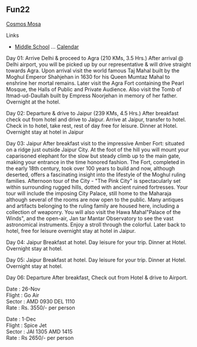 ## Fun22

[Cosmos Mosa](http://events.gotsport.com/events/schedule.aspx?eventid=61350&FieldID=0&applicationID=4205574&action=Go)<br>


Links
 * [Middle School](http://csmsathletics.org) ... [Calendar](http://csmsathletics.org/main/calendar)

Day 01: Arrive Delhi & proceed to Agra (210 KMs, 3.5 Hrs.)
After arrival @ Delhi airport, you will be picked up by our representative & will drive straight towards Agra. Upon arrival visit the world famous Taj Mahal built by the Moghul Emperor Shahjehan in 1630 for his Queen Mumtaz Mahal to enshrine her mortal remains. Later visit the Agra Fort containing the Pearl Mosque, the Halls of Public and Private Audience. Also visit the Tomb of Itmad-ud-Daullah built by Empress Noorjehan in memory of her father. Overnight at the hotel.
 
Day 02: Departure & drive to Jaipur (239 KMs, 4.5 Hrs.)
After breakfast check out from hotel and drive to Jaipur. Arrive at Jaipur, transfer to hotel. Check in to hotel, take rest, rest of day free for leisure. Dinner at Hotel. Overnight stay at hotel in Jaipur
 
Day 03: Jaipur
After breakfast visit to the impressive Amber Fort:  situated on a ridge just outside Jaipur City. At the foot of the hill you will mount your caparisoned elephant for the slow but steady climb up to the main gate, making your entrance in the time honored fashion. The Fort, completed in the early 18th century, took over 100 years to build and now, although deserted, offers a fascinating insight into the lifestyle of the Moghul ruling families. 
Afternoon tour of the City - "The Pink City" is spectacularly set within surrounding rugged hills, dotted with ancient ruined fortresses. Your tour will include the imposing City Palace, still home to the Maharaja although several of the rooms are now open to the public. Many antiques and artifacts belonging to the ruling family are housed here, including a collection of weaponry. You will also visit the Hawa Mahal"Palace of the Winds", and the open-air, Jan tar Mantar Observatory to see the vast astronomical instruments. Enjoy a stroll through the colorful.
Later back to hotel, free for leisure overnight stay at hotel in Jaipur.
 
Day 04: Jaipur
Breakfast at hotel. Day leisure for your trip. Dinner at Hotel. Overnight stay at hotel.
 
Day 05: Jaipur
Breakfast at hotel. Day leisure for your trip. Dinner at Hotel. Overnight stay at hotel.
 
Day 06: Departure
After breakfast, Check out from Hotel & drive to Airport.

Date    :           26-Nov		
Flight   :           Go Air		
Sector  :           AMD 0930       DEL 1110		
Rate     :           Rs. 3550/- per person		
		
		
Date    :           1-Dec		
Flight   :           Spice Jet		
Sector  :           JAI 1305           AMD 1415		
Rate     :           Rs 2650/- per person		
